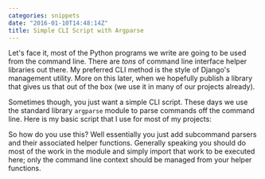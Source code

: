 ```yaml
---
categories: snippets
date: "2016-01-10T14:48:14Z"
title: Simple CLI Script with Argparse
---
```


Let's face it, most of the Python programs we write are going to be used from the command line. There are _tons_ of command line interface helper libraries out there. My preferred CLI method is the style of Django's management utility. More on this later, when we hopefully publish a library that gives us that out of the box (we use it in many of our projects already).

Sometimes though, you just want a simple CLI script. These days we use the standard library `argparse` module to parse commands off the command line. Here is my basic script that I use for most of my projects:

<script src="https://gist.github.com/bbengfort/1884936b3a7efbf364f0.js"></script>

So how do you use this? Well essentially you just add subcommand parsers and their associated helper functions. Generally speaking you should do most of the work in the module and simply import that work to be executed here; only the command line context should be managed from your helper functions.
